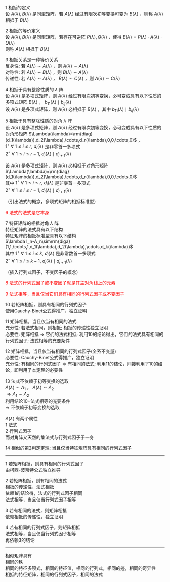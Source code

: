 1 相抵的定义  
设 $A(\lambda),B(\lambda)$ 是同型矩阵，若 $A(\lambda)$ 经过有限次初等变换可变为 $B(\lambda)$ ，则称 $A(\lambda)$ 相抵于 $B(\lambda)$  
  
2 相抵的等价定义  
设 $A(\lambda),B(\lambda)$ 是同型矩阵，若存在可逆阵 $P(\lambda),Q(\lambda)$ ，使得 $B(\lambda)=P(\lambda)\cdot A(\lambda)\cdot Q(\lambda)$  
则称 $A(\lambda)$ 相抵于 $B(\lambda)$  
  
3 相抵关系是一种等价关系  
反身性: 若 $A(\lambda)\sim A(\lambda)$ ，则 $A(\lambda)\sim A(\lambda)$  
对称性: 若 $A(\lambda)\sim B(\lambda)$ ，则 $B(\lambda)\sim A(\lambda)$  
传递性: 若 $A(\lambda)\sim A(\lambda)$ ， $B(\lambda)\sim C(\lambda)$ ，则 $A(\lambda)\sim C(\lambda)$  
  
4 相抵于具有整除性质的 $\lambda$ 阵  
设 $A(\lambda)$ 是多项式矩阵，则 $A(\lambda)$ 经过有限次初等变换，必可变成具有以下性质的多项式矩阵 $B(\lambda)$ ， $b_{11}(\lambda)\mid b_{ij}(\lambda)$  
设 $A(\lambda)$ 是多项式矩阵，则 $A(\lambda)$ 必相抵于 $B(\lambda)$ ，其中 $b_{11}(\lambda)\mid b_{ij}(\lambda)$  
  
5 相抵于具有整除性质的对角 $\lambda$ 阵  
设 $A(\lambda)$ 是多项式矩阵，则 $A(\lambda)$ 经过有限次初等变换，必可变成具有以下性质的对角形矩阵 $\Lambda(\lambda)=\rm{diag}(d_1(\lambda)),d_2(\lambda),\cdots,d_r(\lambda),0,0,\cdots,0)$ ，  
$1^\circ\ \forall\ 1\le i \le r,\ d_i(\lambda)$ 是非零首一多项式  
$2^\circ\ \forall\ 1\le i \le r-1,\ d_i(\lambda)\mid d_{i+1}(\lambda)$  
  
设 $A(\lambda)$ 是多项式矩阵，则 $A(\lambda)$ 必相抵于对角形矩阵 $\Lambda(\lambda)=\rm{diag}(d_1(\lambda)),d_2(\lambda),\cdots,d_r(\lambda),0,0,\cdots,0)$  
其中 $1^\circ\ \forall\ 1\le i \le r,\ d_i(\lambda)$ 是非零首一多项式  
$2^\circ\ \forall\ 1\le i \le r-1,\ d_i(\lambda)\mid d_{i+1}(\lambda)$  
  
（引出法式的概念，多项式矩阵的相抵标准型）  
  
<font color=red>6 法式的法式是它本身</font>  
  
7 特征矩阵的相抵对角 $\lambda$ 阵  
特征矩阵的法式具有以下结构  
特征矩阵的相抵标准型具有以下结构  
$\lambda I_n-A_n\sim\rm{diga}(1,1,\cdots,1,d_1(\lambda),d_2(\lambda),\cdots,d_k(\lambda))$  
其中 $1^\circ\ \forall\ 1\le i \le k,\ d_i(\lambda)$ 是非常数首一多项式  
$2^\circ\ \forall\ 1\le i \le k-1,\ d_i(\lambda)\mid d_{i+1}(\lambda)$  
  
（插入行列式因子，不变因子的概念）  
  
<font color=red>8 法式的行列式因子或不变因子就是其主对角线上的元素</font>  
  
<font color=red>9 法式相等，当且仅当它们具有相同的行列式因子或不变因子</font>  
  
10 若矩阵相抵，则具有相同的行列式因子  
使用Cauchy-Binet公式得推广，独立证明  
  
11 矩阵相抵，当且仅当有相同的法式  
充分性: 若法式相同，则相抵; 相抵的传递性独立证明  
必要性: 矩阵相抵 $\Rightarrow$ 它们的法式相抵; 利用10的结论得出，它们的法式具有相同的行列式因子; 法式相等的充要条件  
  
12 矩阵相抵，当且仅当有相同的行列式因子(全系不变量)  
必要性: Cauchy-Binet公式得推广，独立证明  
充分性: 有相同的行列式因子 $\Rightarrow$ 有相同的法式; 利用11的结论，间接利用了10的结论，即利用了本定理的必要性  
  
13 法式不依赖于初等变换的选取  
$A(\lambda)\sim\Lambda_1$ ， $A(\lambda)\sim\Lambda_2$  
$\Rightarrow\Lambda_1\sim\Lambda_2$  
利用结论10+法式相等的充要条件  
$\Rightarrow$ 不依赖于初等变换的选取  
  
$A(\lambda)$ 有两个属性  
1 法式  
2 行列式因子  
而对角阵又天然的集法式与行列式因子于一身  
  
14 相似的第2判定定理: 当且仅当特征矩阵具有相同的行列式因子  
  
---  
  
1 若矩阵相抵，则具有相同的行列式因子  
由柯西-波奈特公式独立推导  
  
2 若矩阵相抵，则有相同的法式  
相抵的传递性，法式相抵  
依赖1的结论得，法式的行列式因子相同  
法式相等，当且仅当行列式因子相等  
  
3 若有相同的法式，则矩阵相抵  
依赖相抵的传递性，独立证明  
  
4 若有相同的行列式因子，则矩阵相抵  
法式相等，当且仅当行列式因子相等  
再依赖3的结论  
  
---  
  
相似矩阵具有  
相同的秩  
相同的特征多项式，相同的特征值，相同的行列式，相同的迹，相同的奇异性  
相抵的特征矩阵，相同的行列式因子，相同的法式  

